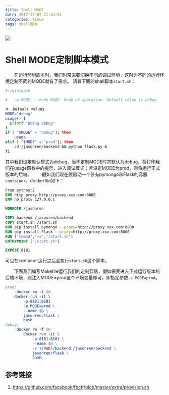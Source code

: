 ```yaml
---
title: Shell MODE
date: 2017-12-07 21:43:51
categories: linux
tags: shell脚本
---
```


![](http://p158wkz8m.bkt.clouddn.com/Bash-Final.jpg)

# Shell MODE定制脚本模式

&emsp;&emsp;在运行环境脚本时，我们时常需要切换不同的调试环境，这时为不同的运行环境定制不同的MODE就有了需求。
请看下面的shell脚本`start.sh`：
```bash
#!/bin/bash

#   -m MODE, --mode MODE  Mode of operation. Default value is debug

＃　Default values
MODE="debug"
usage() {
  printf "Doing debug"
}
if [ "$MODE" = "debug"]; then
	usage
elif [ "$MODE" = "prod"]; then
	cd /jasonren/backend && python flask.py &
fi
```
<!-- more -->
其中我们设定默认模式为debug，当不定制MODE时其默认为debug，将打印我们在usage函数中的提示，进入调试模式；若设定MODE为prod，则将运行正式版本的后端。
&emsp;&emsp;假如我们现在要启动一个装有pymongo和Flask的容器`container`，dockerfile如下：
```dockerfile
From python:2
ENV http_proxy http://proxy.xxx.com:8000
ENV no_proxy 127.0.0.1

WORKDIR /jasonren

COPY backend /jasonren/backend
COPY start.sh /start.sh
RUN pip install pymongo --proxy=http://proxy.xxx.com:8000
RUN pip install Flask --proxy=http://proxy.xxx.com:8000
RUN ["chmod","+x","/start.sh"]
ENTRYPOINT ["/start.sh"]

EXPOSE 8181

```

可见在container运行之后会执行`start.sh`这个脚本。

&emsp;&emsp;下面我们编写Makefile运行我们的定制容器，假如需要进入正式运行版本的后端环境，则注入MODE=prod这个环境变量即可，即指定参数`-e MODE=prod`。

```makefile
prod:
	-docker rm -f $@
	docker run -it \
		-p 8181:8181
		-e MODE=prod \
		--name $@ \
		jasonren:flask \
		bash
debug:
    -docker rm -f $@
        docker run -it \
            -p 8181:8181 \
            --name $@ \
            -v ${PWD}/backend:/jasonren/backend \
            jasonren:flask \
            bash
```



## 参考链接
1. https://github.com/facebook/fbctf/blob/master/extra/provision.sh



